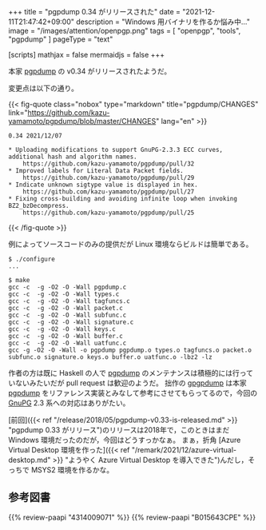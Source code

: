 +++
title = "pgpdump 0.34 がリリースされた"
date =  "2021-12-11T21:47:42+09:00"
description = "Windows 用バイナリを作るか悩み中..."
image = "/images/attention/openpgp.png"
tags  = [ "openpgp", "tools", "pgpdump" ]
pageType = "text"

[scripts]
  mathjax = false
  mermaidjs = false
+++

本家 [pgpdump] の v0.34 がリリースされたようだ。

変更点は以下の通り。

{{< fig-quote class="nobox" type="markdown" title="pgpdump/CHANGES" link="https://github.com/kazu-yamamoto/pgpdump/blob/master/CHANGES" lang="en" >}}
```
0.34 2021/12/07

* Uploading modifications to support GnuPG-2.3.3 ECC curves, additional hash and algorithm names.
	https://github.com/kazu-yamamoto/pgpdump/pull/32
* Improved labels for Literal Data Packet fields.
	https://github.com/kazu-yamamoto/pgpdump/pull/29
* Indicate unknown sigtype value is displayed in hex.
	https://github.com/kazu-yamamoto/pgpdump/pull/27
* Fixing cross-building and avoiding infinite loop when invoking BZ2_bzDecompress.
	https://github.com/kazu-yamamoto/pgpdump/pull/25
```
{{< /fig-quote >}}

例によってソースコードのみの提供だが Linux 環境ならビルドは簡単である。

```text
$ ./configure 
...

$ make
gcc -c  -g -O2 -O -Wall pgpdump.c
gcc -c  -g -O2 -O -Wall types.c
gcc -c  -g -O2 -O -Wall tagfuncs.c
gcc -c  -g -O2 -O -Wall packet.c
gcc -c  -g -O2 -O -Wall subfunc.c
gcc -c  -g -O2 -O -Wall signature.c
gcc -c  -g -O2 -O -Wall keys.c
gcc -c  -g -O2 -O -Wall buffer.c
gcc -c  -g -O2 -O -Wall uatfunc.c
gcc -g -O2 -O -Wall -o pgpdump pgpdump.o types.o tagfuncs.o packet.o subfunc.o signature.o keys.o buffer.o uatfunc.o -lbz2 -lz  
```

作者の方は既に Haskell の人で [pgpdump] のメンテナンスは積極的には行っていないみたいだが pull request は歓迎のようだ。
拙作の [gpgpdump] は本家 [pgpdump] をリファレンス実装とみなして参考にさせてもらってるので，今回の [GnuPG] 2.3 系への対応はありがたい。

[前回]({{< ref "/release/2018/05/pgpdump-v0.33-is-released.md" >}} "pgpdump 0.33 がリリース")のリリースは2018年で，このときはまだ Windows 環境だったのだが，今回はどうすっかなぁ。
まぁ，折角 [Azure Virtual Desktop 環境を作った]({{< ref "/remark/2021/12/azure-virtual-desktop.md" >}} "ようやく Azure Virtual Desktop を導入できた")んだし，そっちで MSYS2 環境を作るかな。

[pgpdump]: https://github.com/kazu-yamamoto/pgpdump "kazu-yamamoto/pgpdump: A PGP packet visualizer"
[GnuPG]: https://gnupg.org/ "The GNU Privacy Guard"
[OpenPGP]: http://openpgp.org/
[gpgpdump]: https://github.com/spiegel-im-spiegel/gpgpdump "spiegel-im-spiegel/gpgpdump: OpenPGP packet visualizer"

## 参考図書

{{% review-paapi "4314009071" %}} <!-- 暗号化 プライバシーを救った反乱者たち -->
{{% review-paapi "B015643CPE" %}} <!-- 暗号技術入門 第3版 -->
